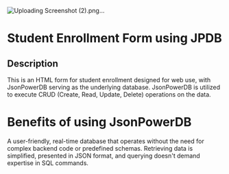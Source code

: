 
![Uploading Screenshot (2).png…]()

# Student Enrollment Form using JPDB
## Description 
This is an HTML form for student enrollment designed for web use, with JsonPowerDB serving as the underlying database. JsonPowerDB is utilized to execute CRUD (Create, Read, Update, Delete) operations on the data.


# Benefits of using JsonPowerDB
A user-friendly, real-time database that operates without the need for complex backend code or predefined schemas. Retrieving data is simplified, presented in JSON format, and querying doesn't demand expertise in SQL commands.
